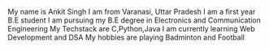 My name is Ankit Singh
I am from Varanasi, Uttar Pradesh
I am a first year B.E student
I am pursuing my B.E degree in Electronics and Communication Engineering
My Techstack are C,Python,Java
I am currently learning Web Development and DSA
My hobbies are playing Badminton and Football
